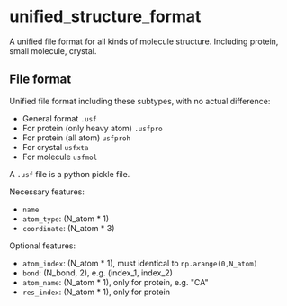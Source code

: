 # unified_structure_format

A unified file format for all kinds of molecule structure. Including protein, small molecule, crystal.

## File format

Unified file format including these subtypes, with no actual difference:
- General format `.usf`
- For protein (only heavy atom) `.usfpro`
- For protein (all atom) `usfproh`
- For crystal `usfxta`
- For molecule `usfmol`


A `.usf` file is a python pickle file. 

Necessary features:

- `name`
- `atom_type`: (N_atom * 1)
- `coordinate`: (N_atom * 3)

Optional features:

- `atom_index`: (N_atom * 1), must identical to `np.arange(0,N_atom)`
- `bond`: (N_bond, 2), e.g. (index_1, index_2)
- `atom_name`: (N_atom * 1), only for protein, e.g. "CA"
- `res_index`: (N_atom * 1), only for protein




